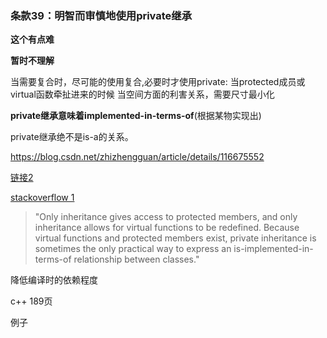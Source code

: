 ### 条款39：明智而审慎地使用private继承

**这个有点难**

**暂时不理解**

当需要复合时，尽可能的使用复合,必要时才使用private: 当protected成员或virtual函数牵扯进来的时候 当空间方面的利害关系，需要尺寸最小化



**private继承意味着implemented-in-terms-of**(根据某物实现出)

private继承绝不是is-a的关系。



https://blog.csdn.net/zhizhengguan/article/details/116675552

[链接2](https://blog.csdn.net/qq_36333986/article/details/109660644?spm=1001.2101.3001.6650.1&utm_medium=distribute.pc_relevant.none-task-blog-2%7Edefault%7ECTRLIST%7ERate-1-109660644-blog-116675552.t5_layer_eslanding_D_4&depth_1-utm_source=distribute.pc_relevant.none-task-blog-2%7Edefault%7ECTRLIST%7ERate-1-109660644-blog-116675552.t5_layer_eslanding_D_4&utm_relevant_index=2)

[stackoverflow 1](https://stackoverflow.com/questions/7209019/private-inheritance-vs-composition-when-to-use-which)

> "Only inheritance gives access to protected members, and only inheritance allows for virtual functions to be redefined. Because virtual functions and protected members exist, private inheritance is sometimes the only practical way to express an is-implemented-in-terms-of relationship between classes."



降低编译时的依赖程度

c++ 189页

例子